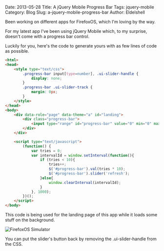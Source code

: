 Date: 2013-05-28
Title: A jQuery Mobile Progress Bar
Tags: jquery-mobile
Category: Blog
Slug: a-jquery-mobile-progress-bar
Author: Eldelshell

Been working on different apps for FirefoxOS, which I'm loving by the way.

For my latest app I've been using jQuery Mobile which, to my surprise, doesn't come with a progress bar control.

Luckily for you, here's the code to generate yours with as few lines of code as possible.

~~~html
<html>
<head>
    <style type="text/css">
        .progress-bar input[type=number], .ui-slider-handle {
            display: none;
        }  
        .progress-bar .ui-slider-track {
            margin: 0px;
        }
    </style>
</head>
<body>
    <div data-role="page" data-theme="a" id="landing">
        <div class="progress-bar">
            <input type="range" id="progress-bar" value="0" min="0" max="100" data-highlight="true" data-mini="true" />
        </div>
    </div>

    <script type="text/javascript">
        (function() {
            var tries = 0;
            var intervalId = window.setInterval(function(){
                if (tries < 10){
                    tries++;
                    $('#progress-bar').val(tries * 10);
                    $('#progress-bar').slider('refresh');
                }else{
                    window.clearInterval(intervalId);
                }
            }, 1000);
        })();
    </script>
</body>
~~~

This code is being used for the landing page of this app while it loads some stuff on the background.

![FirefoxOS Simulator](|filename|/images/Simulator_075.png "FirefoxOS Simulator")

You can put the slider's button back by removing the .ui-slider-handle from the CSS.
